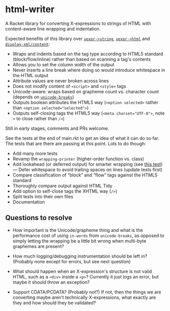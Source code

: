 html-writer
===========

A Racket library for converting X-expressions to strings of HTML with content-aware line wrapping
and indentation.

Expected benefits of this library over [`xexpr->string`][1], [`xexpr->html`][2] and
[`display-xml/content`][3]:

* Wraps and indents based on the tag type according to HTML5 standard (block/flow/inline) rather
  than based on scanning a tag's contents
* Allows you to set the column width of the output
* Never inserts a line break where doing so would introduce whitespace in the HTML output
* Attribute values are never broken across lines
* Does not modify content of `<script>` and `<style>` tags
* Unicode-aware: wraps based on grapheme count vs. character count (depends on
  [`unicode-breaks`][ub])
* Outputs boolean attributes the HTML5 way (`<option selected>` rather than `<option
  selected="selected">`)
* Outputs self-closing tags the HTML5 way (`<meta charset="UTF-8">`, note `>` to close rather than
  `/>`)

[1]: https://docs.racket-lang.org/xml/index.html#%28def._%28%28lib._xml%2Fmain..rkt%29._xexpr-~3estring%29%29
[2]: https://docs.racket-lang.org/txexpr/index.html#%28def._%28%28lib._txexpr%2Fmain..rkt%29._xexpr-~3ehtml%29%29
[3]: https://docs.racket-lang.org/xml/index.html#%28def._%28%28lib._xml%2Fmain..rkt%29._display-xml%2Fcontent%29%29
[ub]: https://docs.racket-lang.org/unicode-breaks/index.html

Still in early stages, comments and PRs welcome. 

See the tests at the end of main.rkt to get an idea of what it can do so far.  The tests that are
there are passing at this point. Lots to do though:

- Add many more tests
- Revamp the `wrapping-printer` (higher-order function vs. class)
- Add lookahead (or deferred output) for smarter wrapping (see [this
  test](https://github.com/otherjoel/html-writer/blob/8ad22632d46bc6c413f271436fea9974ce6c331a/main.rkt#L312-L317))
— Defer whitespace to avoid trailing spaces on lines (update tests first)
- Compare classification of “block” and “flow” tags against the HTML5 standard
- Thoroughly compare output against HTML Tidy
- Add option to self-close tags the XHTML way (`/>`)
- Split tests into their own files
- Documentation

## Questions to resolve

- How important is the Unicode/grapheme thing and what is the performance cost of using `in-words`
  from `unicode-breaks`, as opposed to simply letting the wrapping be a little bit wrong when
  multi-byte graphemes are present?

- How much logging/debugging instrumentation should be left in? (Probably none except for errors,
  but see next question)

- What should happen when an X-expression's structure is not valid HTML, such as a `<div>` inside a
  `<p>`? Currently it just logs an error, but maybe it should throw an exception?

- Support CDATA/PCDATA? (Probably not?) If not, then the things we are converting maybe aren’t
  technically X-expressions, what exactly are they and how should they be validated?
